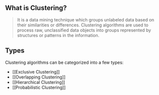 ## What is Clustering?

> It is a data mining technique which groups unlabeled data based on their similarities or differences. Clustering algorithms are used to process raw, unclassified data objects into groups represented by structures or patterns in the information. 


## Types

Clustering algorithms can be categorized into a few types:  
- [[Exclusive Clustering]]
- [[Overlapping Clustering]]
- [[Hierarchical Clustering]]
- [[Probabilistic Clustering]]